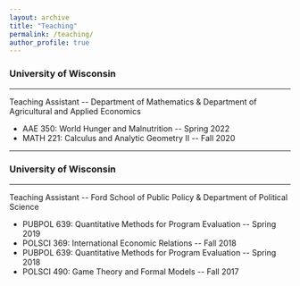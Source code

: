 ```yaml
---
layout: archive
title: "Teaching"
permalink: /teaching/
author_profile: true
---
```


### University of Wisconsin <a name="UW"></a>

---
Teaching Assistant -- Department of Mathematics & Department of Agricultural and Applied Economics

- AAE 350: World Hunger and Malnutrition -- Spring 2022
- MATH 221: Calculus and Analytic Geometry II -- Fall 2020

---
### University of Wisconsin <a name="UM"></a>
---

Teaching Assistant -- Ford School of Public Policy & Department of Political Science

- PUBPOL 639: Quantitative Methods for Program Evaluation -- Spring 2019
- POLSCI 369: International Economic Relations -- Fall 2018
- PUBPOL 639: Quantitative Methods for Program Evaluation -- Spring 2018
- POLSCI 490: Game Theory and Formal Models -- Fall 2017



